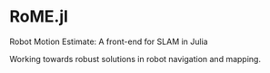 # RoME.jl
Robot Motion Estimate: A front-end for SLAM in Julia

Working towards robust solutions in robot navigation and mapping.
